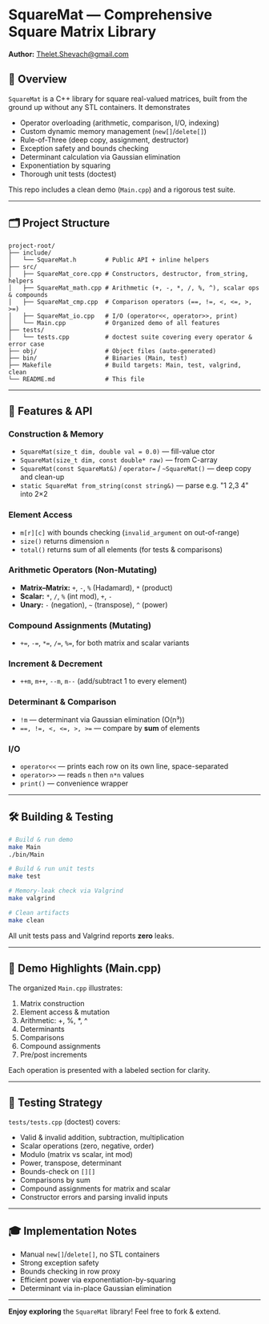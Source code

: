 # SquareMat — Comprehensive Square Matrix Library

**Author:** Thelet.Shevach@gmail.com

## 📜 Overview

`SquareMat` is a C++ library for square real-valued matrices, built from the ground up without any STL containers. It demonstrates

- Operator overloading (arithmetic, comparison, I/O, indexing)
- Custom dynamic memory management (`new[]`/`delete[]`)
- Rule-of-Three (deep copy, assignment, destructor)
- Exception safety and bounds checking
- Determinant calculation via Gaussian elimination
- Exponentiation by squaring
- Thorough unit tests (doctest)

This repo includes a clean demo (`Main.cpp`) and a rigorous test suite.

---

## 🗂️ Project Structure

```
project-root/
├── include/
│   └── SquareMat.h        # Public API + inline helpers
├── src/
│   ├── SquareMat_core.cpp # Constructors, destructor, from_string, helpers
│   ├── SquareMat_math.cpp # Arithmetic (+, -, *, /, %, ^), scalar ops & compounds
│   ├── SquareMat_cmp.cpp  # Comparison operators (==, !=, <, <=, >, >=)
│   ├── SquareMat_io.cpp   # I/O (operator<<, operator>>, print)
│   └── Main.cpp           # Organized demo of all features
├── tests/
│   └── tests.cpp          # doctest suite covering every operator & error case
├── obj/                   # Object files (auto-generated)
├── bin/                   # Binaries (Main, test)
├── Makefile               # Build targets: Main, test, valgrind, clean
└── README.md              # This file
```

---

## 🎯 Features & API

### Construction & Memory

- `SquareMat(size_t dim, double val = 0.0)` — fill-value ctor
- `SquareMat(size_t dim, const double* raw)` — from C-array
- `SquareMat(const SquareMat&)` / `operator=` / `~SquareMat()` — deep copy and clean-up
- `static SquareMat from_string(const string&)` — parse e.g. "1 2,3 4" into 2×2

### Element Access

- `m[r][c]` with bounds checking (`invalid_argument` on out-of-range)
- `size()` returns dimension `n`
- `total()` returns sum of all elements (for tests & comparisons)

### Arithmetic Operators (Non-Mutating)

- **Matrix–Matrix:** `+`, `-`, `%` (Hadamard), `*` (product)
- **Scalar:** `*`, `/`, `%` (int mod), `+`, `-`
- **Unary:** `-` (negation), `~` (transpose), `^` (power)

### Compound Assignments (Mutating)

- `+=`, `-=`, `*=`, `/=`, `%=`, for both matrix and scalar variants

### Increment & Decrement

- `++m`, `m++`, `--m`, `m--` (add/subtract 1 to every element)

### Determinant & Comparison

- `!m` — determinant via Gaussian elimination (O(n³))
- `==, !=, <, <=, >, >=` — compare by **sum** of elements

### I/O

- `operator<<` — prints each row on its own line, space-separated
- `operator>>` — reads `n` then `n*n` values
- `print()` — convenience wrapper

---

## 🛠️ Building & Testing

```bash
# Build & run demo
make Main
./bin/Main

# Build & run unit tests
make test

# Memory-leak check via Valgrind
make valgrind

# Clean artifacts
make clean
```

All unit tests pass and Valgrind reports **zero** leaks.

---

## 📖 Demo Highlights (Main.cpp)

The organized `Main.cpp` illustrates:

1. Matrix construction
2. Element access & mutation
3. Arithmetic: +, %, \*, ^
4. Determinants
5. Comparisons
6. Compound assignments
7. Pre/post increments

Each operation is presented with a labeled section for clarity.

---

## 🧪 Testing Strategy

`tests/tests.cpp` (doctest) covers:

- Valid & invalid addition, subtraction, multiplication
- Scalar operations (zero, negative, order)
- Modulo (matrix vs scalar, int mod)
- Power, transpose, determinant
- Bounds-check on `[][]`
- Comparisons by sum
- Compound assignments for matrix and scalar
- Constructor errors and parsing invalid inputs

---

## 🎓 Implementation Notes

- Manual `new[]`/`delete[]`, no STL containers
- Strong exception safety
- Bounds checking in row proxy
- Efficient power via exponentiation-by-squaring
- Determinant via in-place Gaussian elimination

---

**Enjoy exploring** the `SquareMat` library! Feel free to fork & extend.
